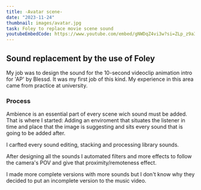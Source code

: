 ```yaml
---
title: -Avatar scene-
date: "2023-11-24"
thumbnail: images/avatar.jpg
task: Foley to replace movie scene sound
youtubeEmbedCode: https://www.youtube.com/embed/gNWDqZ4vi3w?si=ZLp_z9a3f7LBObN-
---
```


## Sound replacement by the use of Foley

My job was to design the sound for the 10-second videoclip animation intro for 'AP' by Blessd. It was my first job of this kind. My experience in this area came from practice at university.

### Process

Ambience is an essential part of every scene wich sound must be added. That is where I started: Adding an enviroment that situates the listener in time and place that the image is suggesting and sits every sound that is going to be added after.

I carfted every sound editing, stacking and processing library sounds. 

After designing all the sounds I automated filters and more effects to follow the camera's POV and give that proximity/remoteness effect.

I made more complete versions with more sounds but I don't know why they decided to put an incomplete version to the music video.
